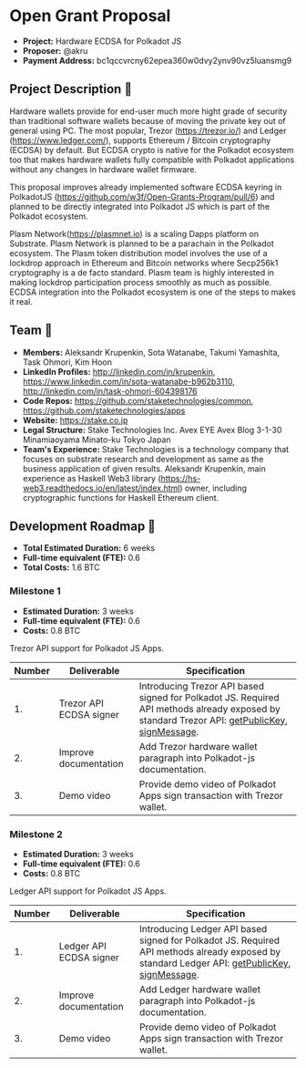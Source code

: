 # Open Grant Proposal

* **Project:** Hardware ECDSA for Polkadot JS
* **Proposer:** @akru
* **Payment Address:** bc1qccvrcny62epea360w0dvy2ynv90vz5luansmg9

## Project Description :page_facing_up: 

Hardware wallets provide for end-user much more hight grade of security than traditional software wallets because of moving the private key out of general using PC. The most popular, Trezor (https://trezor.io/) and Ledger (https://www.ledger.com/), supports Ethereum / Bitcoin cryptography (ECDSA) by default. But ECDSA crypto is native for the Polkadot ecosystem too that makes hardware wallets fully compatible with Polkadot applications without any changes in hardware wallet firmware.

This proposal improves already implemented software ECDSA keyring in PolkadotJS (https://github.com/w3f/Open-Grants-Program/pull/6) and planned to be directly integrated into Polkadot JS which is part of the Polkadot ecosystem.

Plasm Network(https://plasmnet.io) is a scaling Dapps platform on Substrate. Plasm Network is planned to be a parachain in the Polkadot ecosystem. The Plasm token distribution model involves the use of a lockdrop approach in Ethereum and Bitcoin networks where Secp256k1 cryptography is a de facto standard. Plasm team is highly interested in making lockdrop participation process smoothly as much as possible. ECDSA integration into the Polkadot ecosystem is one of the steps to makes it real.


## Team :busts_in_silhouette:

* **Members:** Aleksandr Krupenkin, Sota Watanabe, Takumi Yamashita, Task Ohmori, Kim Hoon
* **LinkedIn Profiles:** http://linkedin.com/in/krupenkin, https://www.linkedin.com/in/sota-watanabe-b962b3110, http://linkedin.com/in/task-ohmori-604398176
* **Code Repos:** https://github.com/staketechnologies/common, https://github.com/staketechnologies/apps
* **Website:** https://stake.co.jp
* **Legal Structure:** Stake Technologies Inc. Avex EYE Avex Blog 3-1-30 Minamiaoyama Minato-ku Tokyo Japan
* **Team's Experience:**  Stake Technologies is a technology company that focuses on substrate research and development as same as the business application of given results. Aleksandr Krupenkin, main experience as Haskell Web3 library (https://hs-web3.readthedocs.io/en/latest/index.html) owner, including cryptographic functions for Haskell Ethereum client.


## Development Roadmap :nut_and_bolt: 

* **Total Estimated Duration:** 6 weeks
* **Full-time equivalent (FTE):** 0.6
* **Total Costs:** 1.6 BTC

### Milestone 1

* **Estimated Duration:** 3 weeks 
* **Full-time equivalent (FTE):** 0.6
* **Costs:** 0.8 BTC

Trezor API support for Polkadot JS Apps.

| Number | Deliverable | Specification | 
| ------------- | ------------- | ------------- |
| 1. | Trezor API ECDSA signer | Introducing Trezor API based signed for Polkadot JS. Required API methods already exposed by standard Trezor API: [getPublicKey](https://wiki.trezor.io/Developers_guide:Trezor_Connect_API_Methods#getPublicKey), [signMessage](https://wiki.trezor.io/Developers_guide:Trezor_Connect_API_Methods#signMessage). |
| 2. | Improve documentation | Add Trezor hardware wallet paragraph into Polkadot-js documentation. |
| 3. | Demo video | Provide demo video of Polkadot Apps sign transaction with Trezor wallet. |

### Milestone 2

* **Estimated Duration:** 3 weeks 
* **Full-time equivalent (FTE):** 0.6
* **Costs:** 0.8 BTC

Ledger API support for Polkadot JS Apps.

| Number | Deliverable | Specification | 
| ------------- | ------------- | ------------- |
| 1. | Ledger API ECDSA signer | Introducing Ledger API based signed for Polkadot JS. Required API methods already exposed by standard Ledger API: [getPublicKey](https://github.com/LedgerHQ/ledgerjs/blob/96306b2c0d75e1290461fb52b8f69f506a425643/packages/hw-app-btc/src/getWalletPublicKey.js#L16), [signMessage](https://github.com/LedgerHQ/ledgerjs/blob/96306b2c0d75e1290461fb52b8f69f506a425643/packages/hw-app-btc/src/signMessage.js#L6). |
| 2. | Improve documentation | Add Ledger hardware wallet paragraph into Polkadot-js documentation. |
| 3. | Demo video | Provide demo video of Polkadot Apps sign transaction with Trezor wallet. |


